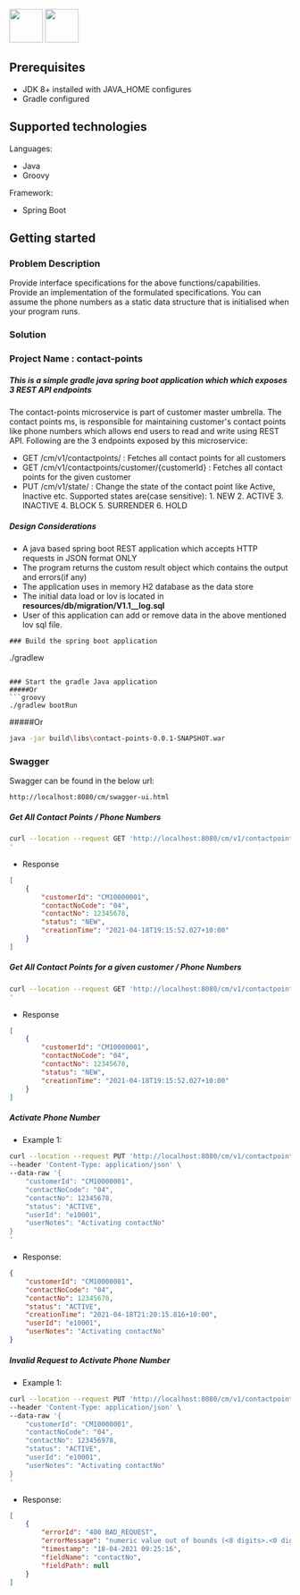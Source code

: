 <span><img src="https://www.peakinsight.com.au/wp-content/uploads/2020/08/Telstra-Logo.png" height="60"></span>
<span><img src="https://www.comparetv.com.au/wp-content/uploads/2018/11/belong-logo-1.png" height="60"></span>

## Prerequisites
- JDK 8+ installed with JAVA_HOME configures
- Gradle configured

## Supported technologies

Languages:

* Java
* Groovy

Framework:
* Spring Boot

## Getting started

### Problem Description
Provide interface specifications for the above functions/capabilities.
Provide an implementation of the formulated specifications.
You can assume the phone numbers as a static data structure that is initialised when your program runs.

### Solution

### Project Name : contact-points

##### This is a simple gradle java spring boot application which which exposes 3 REST API endpoints
The contact-points microservice is part of customer master umbrella. The contact points ms, is responsible for 
maintaining customer's contact points like phone numbers which allows end users to read and write using REST API.
Following are the 3 endpoints exposed by this microservice:
- GET /cm/v1/contactpoints/ : Fetches all contact points for all customers
- GET /cm/v1/contactpoints/customer/{customerId} : Fetches all contact points for the given customer
- PUT /cm/v1/state/ : Change the state of the contact point like Active, Inactive etc.
                    Supported states are(case sensitive):
                    1. NEW
                    2. ACTIVE
                    3. INACTIVE
                    4. BLOCK
                    5. SURRENDER
                    6. HOLD

##### Design Considerations
- A java based spring boot REST application which accepts HTTP requests in JSON format ONLY
- The program returns the custom result object which contains the output and errors(if any)
- The application uses in memory H2 database as the data store
- The initial data load or lov is located in **resources/db/migration/V1.1__log.sql**
- User of this application can add or remove data in the above mentioned lov sql file. 

```
### Build the spring boot application
```
./gradlew 
```

### Start the gradle Java application
#####Or
```groovy
./gradlew bootRun
```
#####Or
```bash
java -jar build\libs\contact-points-0.0.1-SNAPSHOT.war
```

### Swagger
Swagger can be found in the below url:

```
http://localhost:8080/cm/swagger-ui.html
```


##### Get All Contact Points / Phone Numbers
```bash
curl --location --request GET 'http://localhost:8080/cm/v1/contactpoints/'
' 
```
- Response
```json
[
    {
        "customerId": "CM10000001",
        "contactNoCode": "04",
        "contactNo": 12345678,
        "status": "NEW",
        "creationTime": "2021-04-18T19:15:52.027+10:00"
    }
]
```

##### Get All Contact Points for a given customer / Phone Numbers
```bash
curl --location --request GET 'http://localhost:8080/cm/v1/contactpoints/customer/CM10000001'
' 
```
- Response
```json
[
    {
        "customerId": "CM10000001",
        "contactNoCode": "04",
        "contactNo": 12345678,
        "status": "NEW",
        "creationTime": "2021-04-18T19:15:52.027+10:00"
    }
]
```

##### Activate Phone Number
- Example 1: 
```bash
curl --location --request PUT 'http://localhost:8080/cm/v1/contactpoints/state' \
--header 'Content-Type: application/json' \
--data-raw '{
    "customerId": "CM10000001",
    "contactNoCode": "04",
    "contactNo": 12345678,
    "status": "ACTIVE",
    "userId": "e10001",
    "userNotes": "Activating contactNo"
}
'
```
- Response: 
```json
{
    "customerId": "CM10000001",
    "contactNoCode": "04",
    "contactNo": 12345678,
    "status": "ACTIVE",
    "creationTime": "2021-04-18T21:20:15.816+10:00",
    "userId": "e10001",
    "userNotes": "Activating contactNo"
}
```

##### Invalid Request to Activate Phone Number
- Example 1: 
```bash
curl --location --request PUT 'http://localhost:8080/cm/v1/contactpoints/state' \
--header 'Content-Type: application/json' \
--data-raw '{
    "customerId": "CM10000001",
    "contactNoCode": "04",
    "contactNo": 123456978,
    "status": "ACTIVE",
    "userId": "e10001",
    "userNotes": "Activating contactNo"
}
'
```
- Response: 
```json
[
    {
        "errorId": "400 BAD_REQUEST",
        "errorMessage": "numeric value out of bounds (<8 digits>.<0 digits> expected)",
        "timestamp": "18-04-2021 09:25:16",
        "fieldName": "contactNo",
        "fieldPath": null
    }
]
```